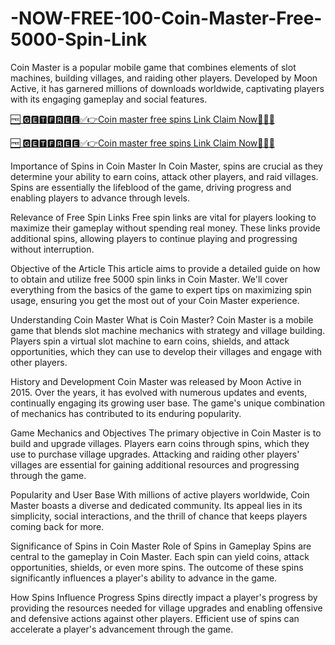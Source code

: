 # -NOW-FREE-100-Coin-Master-Free-5000-Spin-Link

Coin Master is a popular mobile game that combines elements of slot machines, building villages, and raiding other players. Developed by Moon Active, it has garnered millions of downloads worldwide, captivating players with its engaging gameplay and social features.


[🆓 🅶🅴🆃🅵🆁🅴🅴✅👉Coin master free spins Link Claim Now🔴✅🆓](https://gamelovers.site/coinmaster9/)


[🆓 🅶🅴🆃🅵🆁🅴🅴✅👉Coin master free spins Link Claim Now🔴✅🆓](https://gamelovers.site/coinmaster9/)


Importance of Spins in Coin Master
In Coin Master, spins are crucial as they determine your ability to earn coins, attack other players, and raid villages. Spins are essentially the lifeblood of the game, driving progress and enabling players to advance through levels.

Relevance of Free Spin Links
Free spin links are vital for players looking to maximize their gameplay without spending real money. These links provide additional spins, allowing players to continue playing and progressing without interruption.

Objective of the Article
This article aims to provide a detailed guide on how to obtain and utilize free 5000 spin links in Coin Master. We'll cover everything from the basics of the game to expert tips on maximizing spin usage, ensuring you get the most out of your Coin Master experience.

Understanding Coin Master
What is Coin Master?
Coin Master is a mobile game that blends slot machine mechanics with strategy and village building. Players spin a virtual slot machine to earn coins, shields, and attack opportunities, which they can use to develop their villages and engage with other players.

History and Development
Coin Master was released by Moon Active in 2015. Over the years, it has evolved with numerous updates and events, continually engaging its growing user base. The game's unique combination of mechanics has contributed to its enduring popularity.

Game Mechanics and Objectives
The primary objective in Coin Master is to build and upgrade villages. Players earn coins through spins, which they use to purchase village upgrades. Attacking and raiding other players' villages are essential for gaining additional resources and progressing through the game.

Popularity and User Base
With millions of active players worldwide, Coin Master boasts a diverse and dedicated community. Its appeal lies in its simplicity, social interactions, and the thrill of chance that keeps players coming back for more.

Significance of Spins in Coin Master
Role of Spins in Gameplay
Spins are central to the gameplay in Coin Master. Each spin can yield coins, attack opportunities, shields, or even more spins. The outcome of these spins significantly influences a player's ability to advance in the game.

How Spins Influence Progress
Spins directly impact a player's progress by providing the resources needed for village upgrades and enabling offensive and defensive actions against other players. Efficient use of spins can accelerate a player's advancement through the game.
